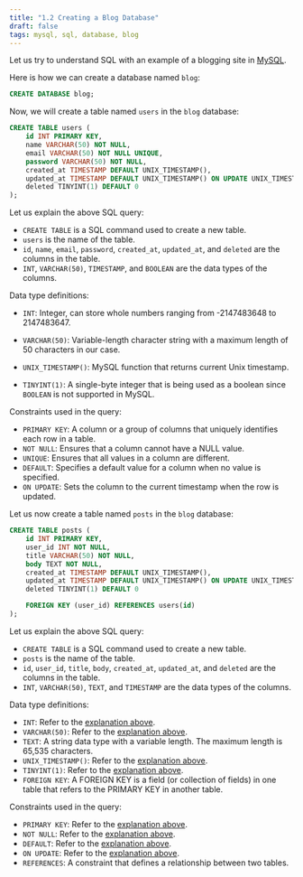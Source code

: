 ```yaml
---
title: "1.2 Creating a Blog Database"
draft: false
tags: mysql, sql, database, blog
---
```

 
Let us try to understand SQL with an example of a blogging site in [MySQL](https://www.mysql.com/).

Here is how we can create a database named `blog`:

```sql
CREATE DATABASE blog;
```

Now, we will create a table named `users` in the `blog` database:

```sql
CREATE TABLE users (
    id INT PRIMARY KEY,
    name VARCHAR(50) NOT NULL,
    email VARCHAR(50) NOT NULL UNIQUE,
    password VARCHAR(50) NOT NULL,
    created_at TIMESTAMP DEFAULT UNIX_TIMESTAMP(),
    updated_at TIMESTAMP DEFAULT UNIX_TIMESTAMP() ON UPDATE UNIX_TIMESTAMP(),
    deleted TINYINT(1) DEFAULT 0
);
```

Let us explain the above SQL query:
- `CREATE TABLE` is a SQL command used to create a new table.
- `users` is the name of the table.
- `id`, `name`, `email`, `password`, `created_at`, `updated_at`, and `deleted` are the columns in the table.
- `INT`, `VARCHAR(50)`, `TIMESTAMP`, and `BOOLEAN` are the data types of the columns.

Data type definitions:
- <span id="int-definition">`INT`: Integer, can store whole numbers ranging from -2147483648 to 2147483647.</span>

- <span id="varchar-definition">`VARCHAR(50)`: Variable-length character string with a maximum length of 50 characters in our case.</span>
- <span id="unix-timestamp-definition">`UNIX_TIMESTAMP()`: MySQL function that returns current Unix timestamp.</span>
- <span id="tinyint-definition">`TINYINT(1)`: A single-byte integer that is being used as a boolean since `BOOLEAN` is not supported in MySQL.</span>

Constraints used in the query:
- <span id="primary-key-definition">`PRIMARY KEY`: A column or a group of columns that uniquely identifies each row in a table.</span>
- <span id="not-null-definition">`NOT NULL`: Ensures that a column cannot have a NULL value.
- <span id="unique-definition">`UNIQUE`: Ensures that all values in a column are different.
- <span id="default-definition">`DEFAULT`: Specifies a default value for a column when no value is specified.
- <span id="on-update-definition">`ON UPDATE`: Sets the column to the current timestamp when the row is updated.


Let us now create a table named `posts` in the `blog` database:

```sql
CREATE TABLE posts (
    id INT PRIMARY KEY,
    user_id INT NOT NULL,
    title VARCHAR(50) NOT NULL,
    body TEXT NOT NULL,
    created_at TIMESTAMP DEFAULT UNIX_TIMESTAMP(),
    updated_at TIMESTAMP DEFAULT UNIX_TIMESTAMP() ON UPDATE UNIX_TIMESTAMP(),
    deleted TINYINT(1) DEFAULT 0

    FOREIGN KEY (user_id) REFERENCES users(id)
);
```

Let us explain the above SQL query:
- `CREATE TABLE` is a SQL command used to create a new table.
- `posts` is the name of the table.
- `id`, `user_id`, `title`, `body`, `created_at`, `updated_at`, and `deleted` are the columns in the table.
- `INT`, `VARCHAR(50)`, `TEXT`, and `TIMESTAMP` are the data types of the columns.

Data type definitions:
- `INT`: Refer to the [explanation above](#int-definition).
- `VARCHAR(50)`: Refer to the [explanation above](#varchar-definition).
- `TEXT`: A string data type with a variable length. The maximum length is 65,535 characters.
- `UNIX_TIMESTAMP()`: Refer to the [explanation above](#unix-timestamp-definition).
- `TINYINT(1)`: Refer to the [explanation above](#tinyint-definition).
- `FOREIGN KEY`: A FOREIGN KEY is a field (or collection of fields) in one table that refers to the PRIMARY KEY in another table.

Constraints used in the query:
- `PRIMARY KEY`: Refer to the [explanation above](#primary-key-definition).
- `NOT NULL`: Refer to the [explanation above](#not-null-definition).
- `DEFAULT`: Refer to the [explanation above](#default-definition).
- `ON UPDATE`: Refer to the [explanation above](#on-update-definition).
- `REFERENCES`: A constraint that defines a relationship between two tables.

